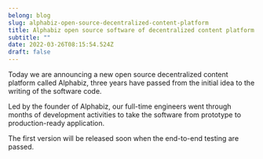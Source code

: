 ```yaml
---
belong: blog
slug: alphabiz-open-source-decentralized-content-platform
title: Alphabiz open source software of decentralized content platform
subtitle: ""
date: 2022-03-26T08:15:54.524Z
draft: false
---
```

Today we are announcing a new open source decentralized content platform called Alphabiz, three years have passed from the initial idea to the writing of the software code.

Led by the founder of Alphabiz, our full-time engineers went through months of development activities to take the software from prototype to production-ready application.

The first version will be released soon when the end-to-end testing are passed.